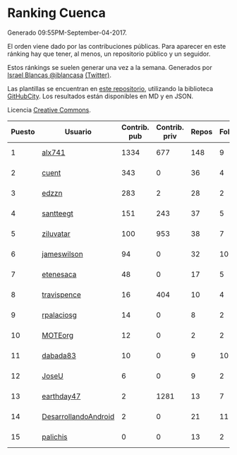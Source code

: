 # Ranking Cuenca

Generado 09:55PM-September-04-2017.

El orden viene dado por las contribuciones públicas. Para aparecer en este ránking hay que tener, al menos, un repositorio público y un seguidor.

Estos ránkings se suelen generar una vez a la semana. Generados por [Israel Blancas @iblancasa](https://github.com/iblancasa/) [(Twitter)](https://twitter.com/iblancasa).

Las plantillas se encuentran en [este repositorio](https://github.com/iblancasa/GH-Spanish-Ranking), utilizando la biblioteca [GitHubCity](https://github.com/iblancasa/GitHubCity). Los resultados están disponibles en MD y en JSON.

Licencia [Creative Commons](https://creativecommons.org/licenses/by/4.0/).

| Puesto   |  Usuario  | Contrib. pub | Contrib. priv |Repos| Followers | Desde |  Avatar  |
|----------|-----------|--------------|---------------|-----|-----------|-------|----------|
|1|[alx741](https://github.com/alx741)|1334|677|148|9|2012-10-12|![alx741](https://avatars3.githubusercontent.com/u/2545720)|
|2|[cuent](https://github.com/cuent)|343|0|36|4|2013-08-17|![cuent](https://avatars0.githubusercontent.com/u/5248968)|
|3|[edzzn](https://github.com/edzzn)|283|2|28|2|2015-10-02|![edzzn](https://avatars2.githubusercontent.com/u/14936466)|
|4|[santteegt](https://github.com/santteegt)|151|243|37|5|2011-07-19|![santteegt](https://avatars2.githubusercontent.com/u/926341)|
|5|[ziluvatar](https://github.com/ziluvatar)|100|953|38|7|2012-02-09|![ziluvatar](https://avatars1.githubusercontent.com/u/1424663)|
|6|[jameswilson](https://github.com/jameswilson)|94|0|32|10|2010-04-14|![jameswilson](https://avatars3.githubusercontent.com/u/243532)|
|7|[etenesaca](https://github.com/etenesaca)|48|0|17|5|2013-02-14|![etenesaca](https://avatars1.githubusercontent.com/u/3594639)|
|8|[travispence](https://github.com/travispence)|16|404|10|4|2011-12-02|![travispence](https://avatars1.githubusercontent.com/u/1236534)|
|9|[rpalaciosg](https://github.com/rpalaciosg)|14|0|8|2|2015-03-25|![rpalaciosg](https://avatars3.githubusercontent.com/u/11642622)|
|10|[MOTEorg](https://github.com/MOTEorg)|12|0|2|2|2013-10-17|![MOTEorg](https://avatars2.githubusercontent.com/u/5705296)|
|11|[dabada83](https://github.com/dabada83)|10|0|9|10|2010-02-26|![dabada83](https://avatars0.githubusercontent.com/u/211490)|
|12|[JoseU](https://github.com/JoseU)|6|0|9|2|2014-05-08|![JoseU](https://avatars2.githubusercontent.com/u/7528517)|
|13|[earthday47](https://github.com/earthday47)|2|1281|13|7|2011-03-02|![earthday47](https://avatars1.githubusercontent.com/u/647271)|
|14|[DesarrollandoAndroid](https://github.com/DesarrollandoAndroid)|2|0|21|11|2014-06-22|![DesarrollandoAndroid](https://avatars1.githubusercontent.com/u/7956170)|
|15|[palichis](https://github.com/palichis)|0|0|13|2|2011-03-29|![palichis](https://avatars2.githubusercontent.com/u/697345)|
